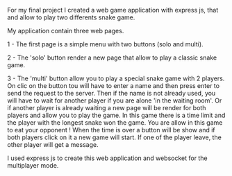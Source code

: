 For my final project I created a web game application with express js, that and allow to play
two differents snake game.

My application contain three web pages.


1 - The first page is a simple menu with two buttons (solo and multi).

2 - The 'solo' button render a new page that allow to play a classic snake game.

3 - The 'multi' button allow you to play a special snake game with 2 players.
    On clic on the button tou will have to enter a name and then press enter to send the request to the server.
    Then if the name is not already used, you will have to wait for another player if you are
    alone 'in the waiting room'. Or if another player is already waiting a new page will be render for both players
    and allow you to play the game.
    In this game there is a time limit and the player with the longest snake won the game. You are allow in this game
    to eat your opponent !
    When the time is over a button will be show and if both players click on it a new game will start.
    If one of the player leave, the other player will get a message.


I used express js to create this web application and websocket for the multiplayer mode.
